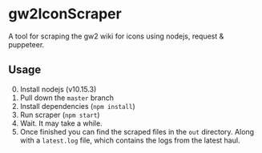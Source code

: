# gw2IconScraper

A tool for scraping the gw2 wiki for icons using nodejs, request & puppeteer.

## Usage

0. Install nodejs (v10.15.3)
1. Pull down the `master` branch
2. Install dependencies (`npm install`)
3. Run scraper (`npm start`)
4. Wait. It may take a while.
5. Once finished you can find the scraped files in the `out` directory. Along with a `latest.log` file, which contains the logs from the latest haul.
